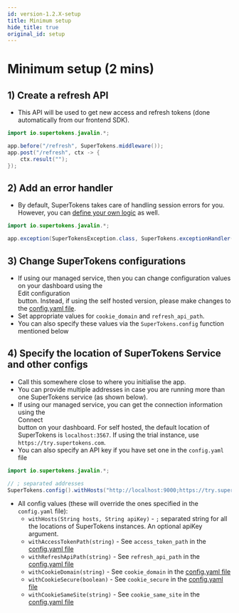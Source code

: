 ```yaml
---
id: version-1.2.X-setup
title: Minimum setup
hide_title: true
original_id: setup
---
```


# Minimum setup (2 mins)

## 1) Create a refresh API
- This API will be used to get new access and refresh tokens (done automatically from our frontend SDK). 
```java
import io.supertokens.javalin.*;

app.before("/refresh", SuperTokens.middleware());
app.post("/refresh", ctx -> {
    ctx.result("");
});
```

## 2) Add an error handler
- By default, SuperTokens takes care of handling session errors for you. However, you can [define your own logic](./custom_error_handling) as well.
```java
import io.supertokens.javalin.*;

app.exception(SuperTokensException.class, SuperTokens.exceptionHandler());
```

## 3) Change SuperTokens configurations
- If using our managed service, then you can change configuration values on your dashboard using the <div class="edit-conf-action-button">Edit configuration</div> button. Instead, if using the self hosted version, please make changes to the [config.yaml file](/docs/pro/configuration/core#optional-config-values).
- Set appropriate values for `cookie_domain` and `refresh_api_path`.
- You can also specify these values via the `SuperTokens.config` function mentioned below

## 4) Specify the location of SuperTokens Service and other configs
- Call this somewhere close to where you initialise the app.
- You can provide multiple addresses in case you are running more than one SuperTokens service (as shown below).
- If using our managed service, you can get the connection information using the <div class="connect-action-button">Connect</div> button on your dashboard. For self hosted, the default location of SuperTokens is `localhost:3567`. If using the trial instance, use `https://try.supertokens.com`.
- You can also specify an API key if you have set one in the `config.yaml` file

```java
import io.supertokens.javalin.*;

// ; separated addresses
SuperTokens.config().withHosts("http://localhost:9000;https://try.supertokens.com", "apiKey");
```

- All config values (these will override the ones specified in the `config.yaml` file):
    - ```withHosts(String hosts, String apiKey)``` - `;` separated string for all the locations of SuperTokens instances. An optional apiKey argument.
    - ```withAccessTokenPath(string)``` - See `access_token_path` in the [config.yaml file](/docs/pro/configuration/core#optional-config-values)
    - ```withRefreshApiPath(string)``` - See `refresh_api_path` in the [config.yaml file](/docs/pro/configuration/core#optional-config-values)
    - ```withCookieDomain(string)``` - See `cookie_domain` in the [config.yaml file](/docs/pro/configuration/core#optional-config-values)
    - ```withCookieSecure(boolean)``` - See `cookie_secure` in the [config.yaml file](/docs/pro/configuration/core#optional-config-values)
    - ```withCookieSameSite(string)``` - See `cookie_same_site` in the [config.yaml file](/docs/pro/configuration/core#optional-config-values)